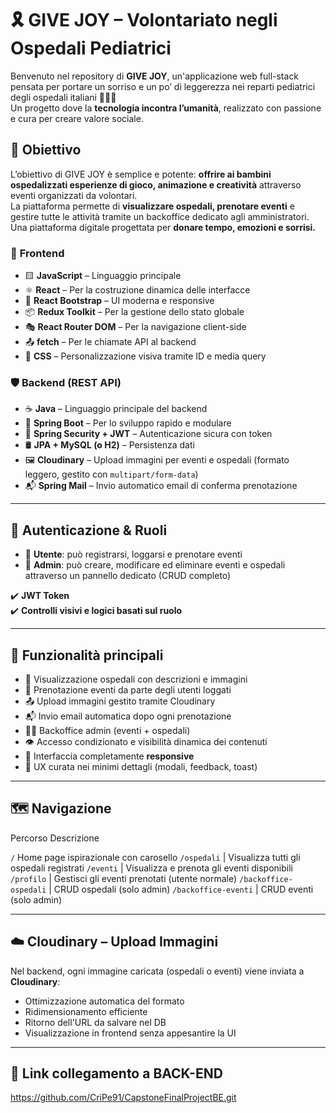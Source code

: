 # 🎗️ GIVE JOY – Volontariato negli Ospedali Pediatrici

Benvenuto nel repository di **GIVE JOY**, un'applicazione web full-stack pensata per portare un sorriso e un po’ di leggerezza nei reparti pediatrici degli ospedali italiani 🧸👶🏼  
Un progetto dove la **tecnologia incontra l’umanità**, realizzato con passione e cura per creare valore sociale.

## 🌟 Obiettivo

L’obiettivo di GIVE JOY è semplice e potente: **offrire ai bambini ospedalizzati esperienze di gioco, animazione e creatività** attraverso eventi organizzati da volontari.  
La piattaforma permette di **visualizzare ospedali, prenotare eventi** e gestire tutte le attività tramite un backoffice dedicato agli amministratori.  
Una piattaforma digitale progettata per **donare tempo, emozioni e sorrisi.**



### 🧠 **Frontend** 
- 🟨 **JavaScript** – Linguaggio principale
- ⚛️ **React** – Per la costruzione dinamica delle interfacce
- 🎨 **React Bootstrap** – UI moderna e responsive
- 📦 **Redux Toolkit** – Per la gestione dello stato globale
- 🎭 **React Router DOM** – Per la navigazione client-side
- 📤 **fetch** – Per le chiamate API al backend
- 🎨 **CSS** – Personalizzazione visiva tramite ID e media query

### 🛡️ **Backend** (REST API)
- ☕ **Java** – Linguaggio principale del backend
- 🚀 **Spring Boot** – Per lo sviluppo rapido e modulare
- 🔐 **Spring Security + JWT** – Autenticazione sicura con token
- 🛢️ **JPA + MySQL (o H2)** – Persistenza dati
- 🖼️ **Cloudinary** – Upload immagini per eventi e ospedali (formato leggero, gestito con `multipart/form-data`)
- 📬 **Spring Mail** – Invio automatico email di conferma prenotazione

---

## 🔐 Autenticazione & Ruoli

- 👥 **Utente**: può registrarsi, loggarsi e prenotare eventi
- 👑 **Admin**: può creare, modificare ed eliminare eventi e ospedali attraverso un pannello dedicato (CRUD completo)

✔️ **JWT Token**  
✔️ **Controlli visivi e logici basati sul ruolo**

---

## 🧪 Funzionalità principali

- 🏥 Visualizzazione ospedali con descrizioni e immagini
- 📅 Prenotazione eventi da parte degli utenti loggati
- 📤 Upload immagini gestito tramite Cloudinary
- 📬 Invio email automatica dopo ogni prenotazione
- 🧑‍💼 Backoffice admin (eventi + ospedali)
- 👁️ Accesso condizionato e visibilità dinamica dei contenuti
- 📱 Interfaccia completamente **responsive**
- 🧠 UX curata nei minimi dettagli (modali, feedback, toast)

---

## 🗺️ Navigazione

 Percorso  Descrizione 

 `/`  Home page ispirazionale con carosello 
 `/ospedali` | Visualizza tutti gli ospedali registrati 
 `/eventi` | Visualizza e prenota gli eventi disponibili 
 `/profilo` | Gestisci gli eventi prenotati (utente normale) 
 `/backoffice-ospedali` | CRUD ospedali (solo admin) 
 `/backoffice-eventi` | CRUD eventi (solo admin) 

---

## ☁️ Cloudinary – Upload Immagini

Nel backend, ogni immagine caricata (ospedali o eventi) viene inviata a **Cloudinary**:
- Ottimizzazione automatica del formato
- Ridimensionamento efficiente
- Ritorno dell'URL da salvare nel DB
- Visualizzazione in frontend senza appesantire la UI

---

## 🚀 Link collegamento a BACK-END
https://github.com/CriPe91/CapstoneFinalProjectBE.git


